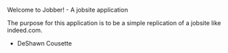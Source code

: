 Welcome to Jobber! - A jobsite application   

The purpose for this application is to be a simple replication of a
jobsite like indeed.com. 

- DeShawn Cousette 